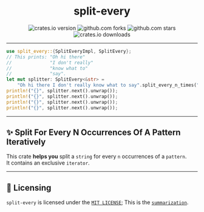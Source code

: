 <div align="center">

# split-every

![crates.io version](https://img.shields.io/crates/v/split-every.svg?label=release)
![github.com forks](https://img.shields.io/github/forks/JumperBot/split-every)
![github.com stars](https://img.shields.io/github/stars/JumperBot/split-every)
![crates.io downloads](https://img.shields.io/crates/d/split-every.svg?label=downloads)

</div>

---

```rust
use split_every::{SplitEveryImpl, SplitEvery};
// This prints: "Oh hi there"
//              "I don't really"
//              "know what to"
//              "say".
let mut splitter: SplitEvery<&str> =
    "Oh hi there I don't really know what to say".split_every_n_times(" ", 3);
println!("{}", splitter.next().unwrap());
println!("{}", splitter.next().unwrap());
println!("{}", splitter.next().unwrap());
println!("{}", splitter.next().unwrap());
```

---

## ✨ Split For Every N Occurrences Of A Pattern Iteratively

This crate **helps you** split a `string` for every `n` occurrences of a `pattern`.  
It contains an exclusive `iterator`.

---

## 📄 Licensing

`split-every` is licensed under the [`MIT LICENSE`](./LICENSE); This is the [`summarization`](https://choosealicense.com/licenses/mit/).
